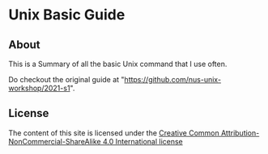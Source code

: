 # Unix Basic Guide

## About

This is a Summary of all the basic Unix command that I use often.

Do checkout the original guide at
"https://github.com/nus-unix-workshop/2021-s1".

## License

The content of this site is licensed under the
[Creative Common Attribution-NonCommercial-ShareAlike 4.0 International license](http://creativecommons.org/licenses/by-nc-sa/4.0/)
